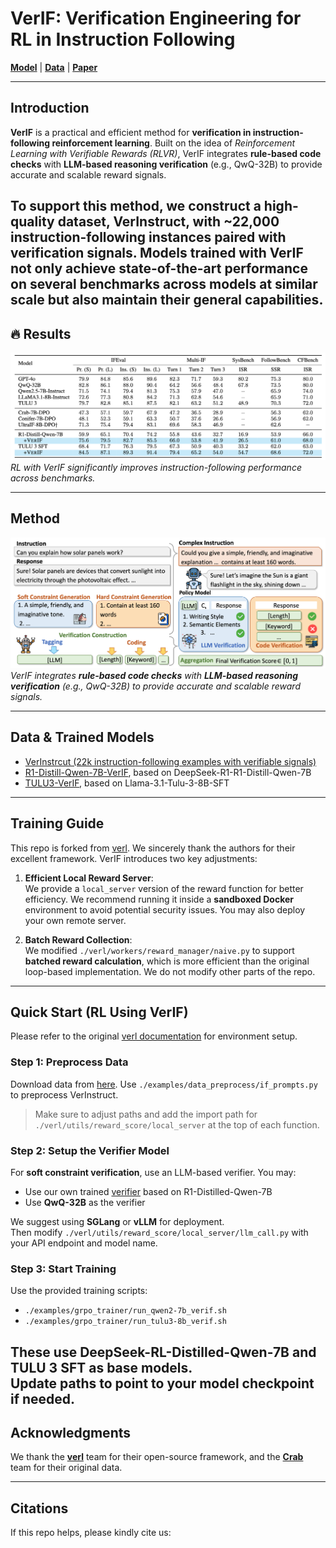 # VerIF: Verification Engineering for RL in Instruction Following
[**Model**](#trained-models--data) | [**Data**](#trained-models--data) | [**Paper**](#paper)

---

## Introduction

**VerIF** is a practical and efficient method for **verification in instruction-following reinforcement learning**. Built on the idea of *Reinforcement Learning with Verifiable Rewards (RLVR)*, VerIF integrates **rule-based code checks** with **LLM-based reasoning verification** (e.g., QwQ-32B) to provide accurate and scalable reward signals.

To support this method, we construct a high-quality dataset, **VerInstruct**, with ~22,000 instruction-following instances paired with verification signals. Models trained with VerIF not only achieve **state-of-the-art performance** on several benchmarks across models at similar scale but also maintain their general capabilities.
---

## 🔥 Results

![Result Chart](./assets/results.png)  
*RL with VerIF significantly improves instruction-following performance across benchmarks.*

---
## Method
![Method Figure](./assets/method.png)
*VerIF integrates **rule-based code checks** with **LLM-based reasoning verification** (e.g., QwQ-32B) to provide accurate and scalable reward signals.*

---


## Data & Trained Models

- [VerInstrcut (22k instruction-following examples with verifiable signals)](./data/)
- [R1-Distill-Qwen-7B-VerIF](./models/qwen2-7b-verif/), based on DeepSeek-R1-R1-Distill-Qwen-7B
- [TULU3-VerIF](./models/tulu3-8b-verif/), based on Llama-3.1-Tulu-3-8B-SFT

---

## Training Guide

This repo is forked from [verl](https://github.com/volcengine/verl). We sincerely thank the authors for their excellent framework. VerIF introduces two key adjustments:

1. **Efficient Local Reward Server**:  
   We provide a `local_server` version of the reward function for better efficiency. We recommend running it inside a **sandboxed Docker** environment to avoid potential security issues. You may also deploy your own remote server.

2. **Batch Reward Collection**:  
   We modified `./verl/workers/reward_manager/naive.py` to support **batched reward calculation**, which is more efficient than the original loop-based implementation. We do not modify other parts of the repo.

---

## Quick Start (RL Using VerIF)

Please refer to the original [verl documentation](https://github.com/volcengine/verl) for environment setup.

### Step 1: Preprocess Data  
Download data from [here](). Use `./examples/data_preprocess/if_prompts.py` to preprocess VerInstruct.  
> Make sure to adjust paths and add the import path for `./verl/utils/reward_score/local_server` at the top of each function.

### Step 2: Setup the Verifier Model  
For **soft constraint verification**, use an LLM-based verifier. You may:
- Use our own trained [verifier]() based on R1-Distilled-Qwen-7B
- Use **QwQ-32B** as the verifier

We suggest using **SGLang** or **vLLM** for deployment.  
Then modify `./verl/utils/reward_score/local_server/llm_call.py` with your API endpoint and model name.

### Step 3: Start Training  
Use the provided training scripts:

- `./examples/grpo_trainer/run_qwen2-7b_verif.sh`  
- `./examples/grpo_trainer/run_tulu3-8b_verif.sh`

These use DeepSeek-RL-Distilled-Qwen-7B and TULU 3 SFT as base models.  
Update paths to point to your model checkpoint if needed.
---

## Acknowledgments

We thank the [**verl**](https://github.com/volcengine/verl) team for their open-source framework, and the [**Crab**](https://github.com/THU-KEG/Crab) team for their original data.

---

## Citations
If this repo helps, please kindly cite us:
```
```
